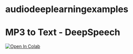 # audiodeeplearningexamples

# MP3 to Text - DeepSpeech

[![Open In Colab](https://colab.research.google.com/assets/colab-badge.svg)](https://colab.research.google.com/drive/1yaeI998qpQTAn3uNWvJhPVyi3nz9BSRQ)
